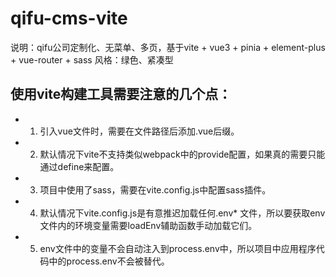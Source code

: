 
# qifu-cms-vite

说明：qifu公司定制化、无菜单、多页，基于vite + vue3 + pinia + element-plus + vue-router + sass
风格：绿色、紧凑型


## 使用vite构建工具需要注意的几个点：
- 1. 引入vue文件时，需要在文件路径后添加.vue后缀。
- 2. 默认情况下vite不支持类似webpack中的provide配置，如果真的需要只能通过define来配置。
- 3. 项目中使用了sass，需要在vite.config.js中配置sass插件。
- 4. 默认情况下vite.config.js是有意推迟加载任何.env* 文件，所以要获取env文件内的环境变量需要loadEnv辅助函数手动加载它们。
- 5. env文件中的变量不会自动注入到process.env中，所以项目中应用程序代码中的process.env不会被替代。

